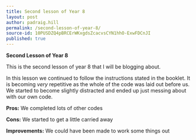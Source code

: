 ```yaml
---
title: Second lesson of Year 8
layout: post
author: padraig.hill
permalink: /second-lesson-of-year-8/
source-id: 10PUSDZQ4pBRCErWKxgdsZcacvsCYN1hhO-ExwFDCnJI
published: true
---
```

**Second Lesson of Year 8**

This is the second lesson of year 8 that I will be blogging about.

In this lesson we continued to follow the instructions stated in the booklet. It is becoming *very* repetitive as the whole of the code was laid out before us. We started to become slightly distracted and ended up just messing about with our own code. 

**Pros:** We completed lots of other codes

**Cons:** We started to get a little carried away

**Improvements:** We could have been made to work some things out

